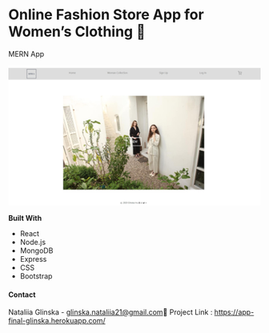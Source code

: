 # Online Fashion Store App for Women’s Clothing 👗
MERN App  

![homePage](frontend/public/images/homePage.jpg)

**Built With**
* React
* Node.js
* MongoDB
* Express
* CSS
* Bootstrap


#### Contact

Nataliia Glinska - glinska.nataliia21@gmail.com📩
Project Link : https://app-final-glinska.herokuapp.com/
